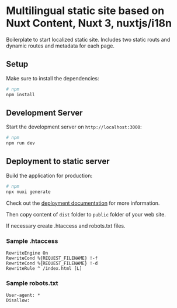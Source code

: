 # Multilingual static site based on Nuxt Content, Nuxt 3, nuxtjs/i18n

Boilerplate to start localized static site. Includes two static routs and dynamic routes and metadata for each page.

## Setup

Make sure to install the dependencies:

```bash
# npm
npm install
```

## Development Server

Start the development server on `http://localhost:3000`:

```bash
# npm
npm run dev
```

## Deployment to static server

Build the application for production:

```bash
# npm
npx nuxi generate
```

Check out the [deployment documentation](https://nuxt.com/docs/getting-started/deployment) for more information.

Then copy content of `dist` folder to `public` folder of your web site.

If necessary create .htaccess and robots.txt files.

### Sample .htaccess

```
RewriteEngine On
RewriteCond %{REQUEST_FILENAME} !-f
RewriteCond %{REQUEST_FILENAME} !-d
RewriteRule ^ /index.html [L]
```

### Sample robots.txt

```
User-agent: *
Disallow:
```
